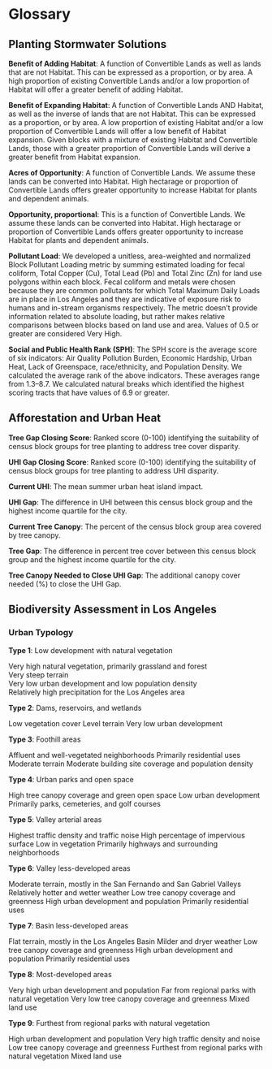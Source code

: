 # Glossary

## Planting Stormwater Solutions

**Benefit of Adding Habitat**: 
A function of Convertible Lands as well as lands that are not Habitat. This can be expressed as a proportion, or by area. A high proportion of existing Convertible Lands and/or a low proportion of Habitat will offer a greater benefit of adding Habitat. 

**Benefit of Expanding Habitat**: 
A function of Convertible Lands AND Habitat, as well as the inverse of lands that are not Habitat. This can be expressed as a proportion, or by area. A low proportion of existing Habitat and/or a low proportion of Convertible Lands will offer a low benefit of Habitat expansion. Given blocks with a mixture of existing Habitat and Convertible Lands, those with a greater proportion of Convertible Lands will derive a greater benefit from Habitat expansion. 

**Acres of Opportunity**: 
A function of Convertible Lands. We assume these lands can be converted into Habitat. High hectarage or proportion of Convertible Lands offers greater opportunity to increase Habitat for plants and dependent animals. 

**Opportunity, proportional**: 
This is a function of Convertible Lands. We assume these lands can be converted into Habitat. High hectarage or proportion of Convertible Lands offers greater opportunity to increase Habitat for plants and dependent animals. 

**Pollutant Load**: 
We developed a unitless, area-weighted and normalized Block Pollutant Loading metric by summing estimated loading for fecal coliform, Total Copper (Cu), Total Lead (Pb) and Total Zinc (Zn) for land use polygons within each block. Fecal coliform and metals were chosen because they are common pollutants for which Total Maximum Daily Loads are in place in Los Angeles and they are indicative of exposure risk to humans and in-stream organisms respectively. The metric doesn’t provide information related to absolute loading, but rather makes relative comparisons between blocks based on land use and area. Values of 0.5 or greater are considered Very High. 

**Social and Public Health Rank (SPH)**: 
The SPH score is the average score of six indicators: Air Quality Pollution Burden, Economic Hardship, Urban Heat, Lack of Greenspace, race/ethnicity, and Population Density. We calculated the average rank of the above indicators. These averages range from 1.3–8.7. We calculated natural breaks which identified the highest scoring tracts that have values of 6.9 or greater. 
 


## Afforestation and Urban Heat 

**Tree Gap Closing Score**: 
Ranked score (0-100) identifying the suitability of census block groups for tree planting to address tree cover disparity. 

**UHI Gap Closing Score**: 
Ranked score (0-100) identifying the suitability of census block groups for tree planting to address UHI disparity. 

**Current UHI**: 
The mean summer urban heat island impact. 

**UHI Gap**: 
The difference in UHI between this census block group and the highest income quartile for the city. 

**Current Tree Canopy**: 
The percent of the census block group area covered by tree canopy. 

**Tree Gap**: 
The difference in percent tree cover between this census block group and the highest income quartile for the city.  

**Tree Canopy Needed to Close UHI Gap**: 
The additional canopy cover needed (%) to close the UHI Gap. 
 




## Biodiversity Assessment in Los Angeles
### Urban Typology

**Type 1**: Low development with natural vegetation 

Very high natural vegetation, primarily grassland and forest  
Very steep terrain  
Very low urban development and low population density  
Relatively high precipitation for the Los Angeles area  

**Type 2**: Dams, reservoirs, and wetlands 

Low vegetation cover 
Level terrain 
Very low urban development 

**Type 3**: Foothill areas 

Affluent and well-vegetated neighborhoods 
Primarily residential uses 
Moderate terrain 
Moderate building site coverage and population density 

**Type 4**: Urban parks and open space 

High tree canopy coverage and green open space 
Low urban development 
Primarily parks, cemeteries, and golf courses 

**Type 5**: Valley arterial areas 

Highest traffic density and traffic noise 
High percentage of impervious surface 
Low in vegetation 
Primarily highways and surrounding neighborhoods 

**Type 6**: Valley less-developed areas 

Moderate terrain, mostly in the San Fernando and San Gabriel Valleys 
Relatively hotter and wetter weather 
Low tree canopy coverage and greenness 
High urban development and population 
Primarily residential uses 

**Type 7**: Basin less-developed areas

Flat terrain, mostly in the Los Angeles Basin 
Milder and dryer weather 
Low tree canopy coverage and greenness 
High urban development and population 
Primarily residential uses 

**Type 8**: Most-developed areas 

Very high urban development and population 
Far from regional parks with natural vegetation 
Very low tree canopy coverage and greenness 
Mixed land use 

**Type 9**: Furthest from regional parks with natural vegetation 

High urban development and population 
Very high traffic density and noise 
Low tree canopy coverage and greenness 
Furthest from regional parks with natural vegetation 
Mixed land use 

